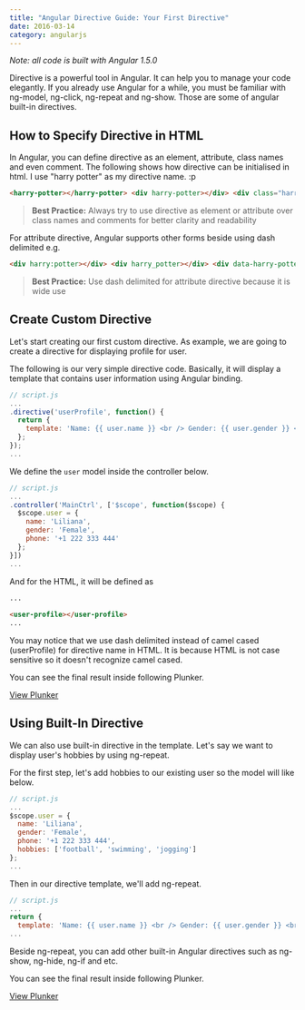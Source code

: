 ```yaml
---
title: "Angular Directive Guide: Your First Directive"
date: 2016-03-14
category: angularjs
---
```


_Note: all code is built with Angular 1.5.0_

Directive is a powerful tool in Angular. It can help you to manage your code elegantly. If you already use Angular for a while, you must be familiar with ng-model, ng-click, ng-repeat and ng-show. Those are some of angular built-in directives.

## How to Specify Directive in HTML

In Angular, you can define directive as an element, attribute, class names and even comment. The following shows how directive can be initialised in html. I use "harry potter" as my directive name. :p

```html
<harry-potter></harry-potter> <div harry-potter></div> <div class="harry-potter"></div> <!-- directive: harry-potter -->
```

> **Best Practice:** Always try to use directive as element or attribute over class names and comments for better clarity and readability

For attribute directive, Angular supports other forms beside using dash delimited e.g.

```html
<div harry:potter></div> <div harry_potter></div> <div data-harry-potter></div> <div x-harry-potter></div>
```

> **Best Practice:** Use dash delimited for attribute directive because it is wide use

## Create Custom Directive

Let's start creating our first custom directive. As example, we are going to create a directive for displaying profile for user.

The following is our very simple directive code. Basically, it will display a template that contains user information using Angular binding.

```js
// script.js 
... 
.directive('userProfile', function() { 
  return { 
    template: 'Name: {{ user.name }} <br /> Gender: {{ user.gender }} <br /> Phone: {{ user.phone }}' 
  }; 
}); 
...
```

We define the `user` model inside the controller below.

```js
// script.js 
... 
.controller('MainCtrl', ['$scope', function($scope) { 
  $scope.user = { 
    name: 'Liliana', 
    gender: 'Female', 
    phone: '+1 222 333 444' 
  }; 
}]) 
...
```

And for the HTML, it will be defined as

```html
... 
 
<user-profile></user-profile> 
... 
```

You may notice that we use dash delimited instead of camel cased (userProfile) for directive name in HTML. It is because HTML is not case sensitive so it doesn't recognize camel cased.

You can see the final result inside following Plunker.

[View Plunker](https://plnkr.co/edit/z49nKlITpi8EA2uzgL4I?p=preview)

## Using Built-In Directive

We can also use built-in directive in the template. Let's say we want to display user's hobbies by using ng-repeat.

For the first step, let's add hobbies to our existing user so the model will like below.

```js
// script.js 
... 
$scope.user = { 
  name: 'Liliana', 
  gender: 'Female', 
  phone: '+1 222 333 444', 
  hobbies: ['football', 'swimming', 'jogging'] 
}; 
... 
```

Then in our directive template, we'll add ng-repeat.

```js
// script.js 
... 
return { 
  template: 'Name: {{ user.name }} <br /> Gender: {{ user.gender }} <br /> Phone: {{ user.phone }} <br /> Hobbies: <br /> <ul><li ng-repeat="hobby in user.hobbies">{{ hobby }}</ul>' }; 
... 
```

Beside ng-repeat, you can add other built-in Angular directives such as ng-show, ng-hide, ng-if and etc.

You can see the final result inside following Plunker.

[View Plunker](https://plnkr.co/edit/UKzxFMxmxTrVz3Ogb1HF?p=preview)
